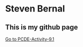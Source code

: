 # Steven Bernal
## This is my github page


<a href="https://bernal67.github.io/PCDE-Activity-9.1/">Go to PCDE-Activity-9.1</a>
